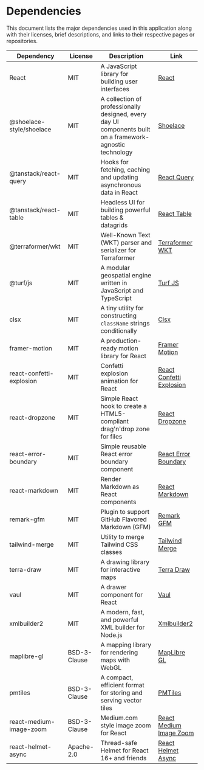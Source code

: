 # Dependencies

This document lists the major dependencies used in this application along with their licenses, brief descriptions, and links to their respective pages or repositories.

| Dependency    | License       | Description                                      | Link                                      |
|---------------|---------------|--------------------------------------------------|-------------------------------------------|
| React         | MIT           | A JavaScript library for building user interfaces| [React](https://reactjs.org/)             |
| @shoelace-style/shoelace | MIT           | A collection of professionally designed, every day UI components built on a framework-agnostic technology | [Shoelace](https://shoelace.style/) |
| @tanstack/react-query    | MIT           | Hooks for fetching, caching and updating asynchronous data in React | [React Query](https://tanstack.com/query/latest) |
| @tanstack/react-table    | MIT           | Headless UI for building powerful tables & datagrids | [React Table](https://tanstack.com/table/latest) |
| @terraformer/wkt         | MIT           | Well-Known Text (WKT) parser and serializer for Terraformer | [Terraformer WKT](https://github.com/terraformer-js/terraformer) |
| @turf/js               | MIT           | A modular geospatial engine written in JavaScript and TypeScript | [Turf JS](https://github.com/Turfjs/turf) |
| clsx                     | MIT           | A tiny utility for constructing `className` strings conditionally | [Clsx](https://github.com/lukeed/clsx) |
| framer-motion            | MIT           | A production-ready motion library for React | [Framer Motion](https://www.framer.com/motion/) |
| react-confetti-explosion | MIT           | Confetti explosion animation for React | [React Confetti Explosion](https://github.com/herrethan/react-confetti-explosion) |
| react-dropzone           | MIT           | Simple React hook to create a HTML5-compliant drag'n'drop zone for files | [React Dropzone](https://github.com/react-dropzone/react-dropzone) |
| react-error-boundary     | MIT           | Simple reusable React error boundary component | [React Error Boundary](https://github.com/bvaughn/react-error-boundary) |
| react-markdown           | MIT           | Render Markdown as React components | [React Markdown](https://github.com/remarkjs/react-markdown) |
| remark-gfm               | MIT           | Plugin to support GitHub Flavored Markdown (GFM) | [Remark GFM](https://github.com/remarkjs/remark-gfm) |
| tailwind-merge           | MIT           | Utility to merge Tailwind CSS classes | [Tailwind Merge](https://github.com/dcastil/tailwind-merge) |
| terra-draw               | MIT           | A drawing library for interactive maps | [Terra Draw](https://github.com/JamesLMilner/terra-draw) |
| vaul                     | MIT           | A drawer component for React | [Vaul](https://github.com/emilkowalski/vaul) |
| xmlbuilder2              | MIT           | A modern, fast, and powerful XML builder for Node.js | [Xmlbuilder2](https://github.com/oozcitak/xmlbuilder2) |
| maplibre-gl              | BSD-3-Clause  | A mapping library for rendering maps with WebGL | [MapLibre GL](https://github.com/maplibre/maplibre-gl-js) |
| pmtiles                  | BSD-3-Clause           | A compact, efficient format for storing and serving vector tiles | [PMTiles](https://github.com/protomaps/PMTiles) |
| react-medium-image-zoom  | BSD-3-Clause           | Medium.com style image zoom for React | [React Medium Image Zoom](https://github.com/rpearce/react-medium-image-zoom) |
| react-helmet-async       | Apache-2.0           | Thread-safe Helmet for React 16+ and friends | [React Helmet Async](https://github.com/staylor/react-helmet-async) |
